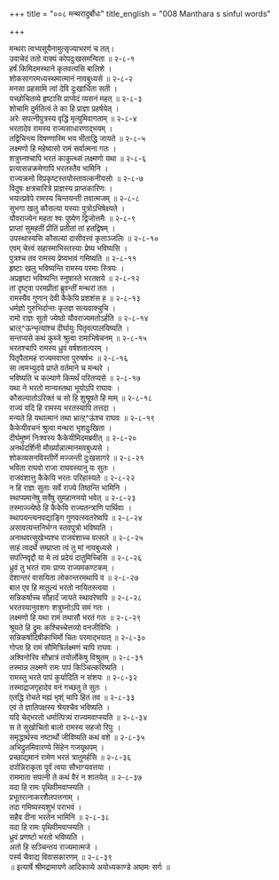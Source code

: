 +++
title = "००८ मन्थरादुर्बोधः"
title_english = "008 Manthara s sinful words"

+++
<div class="audioEmbed"  caption="श्रीराम-हरिसीताराममूर्ति-घनपाठिभ्यां वचनम्" src="https://archive.org/download/Ramayana-recitation-Sriram-harisItArAmamUrti-Ghanapaati-v2/Kanda_2/Kanda_2_AYK-008-Mandthara_Durbhodhaha.mp3"></div>

मन्थरा त्वभ्यसूयैनामुत्सृज्याभरणं च तत्।  
उवाचेदं ततो वाक्यं कोपदुःखसमन्विता ॥ २-८-१  
हर्षं किमिदमस्थाने कृतवत्यसि बालिशे ।  
शोकसागरमध्यस्थमात्मानं नावबुध्यसे ॥ २-८-२  
मनसा प्रहसामि त्वां देवि दुःखार्धिता सती ।  
यच्छोचितव्ये हृष्टासि प्राप्येदं व्यसनं महत् ॥ २-८-३  
शोचामि दुर्मतित्वं ते का हि प्राज्ञा प्रहर्षयेत् ।  
अरेः सपत्नीपुत्रस्य वृद्धिं मृत्युमिवागताम् ॥ २-८-४  
भरतादेव रामस्य राज्यसाधारणाद्भयम् ।  
तद्विचिन्त्य विषण्णास्मि भय भीताद्धि जायते ॥ २-८-५  
लक्ष्मणो हि महेष्वासो रामं सर्वात्मना गतः ।  
शत्रुघ्नश्चापि भरतं काकुत्थ्सं लक्ष्मणो यथा ॥ २-८-६  
प्रत्यासन्नक्रमेणापि भरतस्तैव भामिनि ।  
राज्यक्रमो विप्रकृष्टस्तयोस्तावत्कनीयसोः ॥ २-८-७  
विदुषः क्षत्रचारित्रे प्राज्ञस्य प्राप्तकारिणः ।  
भयात्प्रवेपे रामस्य चिन्तयन्ती तवात्मजम् ॥ २-८-८  
सुभगा खलु कौसल्या यस्याः पुत्रोऽभिषेक्ष्यते ।  
यौवराज्येन महता श्वः पुष्येण द्विजोत्तमैः ॥ २-८-९  
प्राप्तां सुमहतीं प्रीतिं प्रतीतां तां हतद्विषम् ।  
उपस्थास्यसि कौसल्यां दासीवत्त्वं कृताञ्जलिः ॥ २-८-१०  
एवम् चेत्त्वं सहास्माभिस्तस्याः प्रेष्य भविष्यसि ।  
पुत्रश्च तव रामस्य प्रेष्यभावं गमिष्यति ॥ २-८-११  
हृष्टाः खलु भविष्यन्ति रामस्य परमाः स्त्रियः ।  
अप्रहृष्टा भविष्यन्ति स्नुषास्ते भरतक्षये ॥ २-८-१२  
तां दृष्ट्वा परमप्रीतां ब्रुवन्तीं मन्थरां ततः ।  
रामस्यैव गुणान् देवी कैकेयि प्रशशंस ह ॥ २-८-१३  
धर्मज्ञो गुरुभिर्दान्तः कृतज्ञ सत्यवाक्चुचि ।  
रामो राज्ञः सुतो ज्येष्ठो यौवराज्यमतोऽर्हति ॥ २-८-१४  
भ्रात्ऱ्^ऊन्भृत्यांश्च दीर्घायुः पितृवत्पालयिष्यति ।  
सन्तप्यसे कथं कुब्जे श्रुत्वा रामाभिषेचनम् ॥ २-८-१५  
भरतश्चापि रामस्य ध्रुवं वर्षशतात्परम् ।  
पितृपैतामहं राज्यमवाप्ता पुरुषर्षभः ॥ २-८-१६  
सा त्वमभ्युदये प्राप्ते वर्तमाने च मन्थरे ।  
भविष्यति च कल्याणे किमर्थं परितप्यसे ॥ २-८-१७  
यथा ने भरतो मान्यस्तथा भूयोऽपि राघावः ।  
कौसल्यातोऽरिक्तं च सो हि शुश्रूषते हि माम् ॥ २-८-१८  
राज्यं यदि हि रामस्य भरतस्यापि तत्तदा ।  
मन्यते हि यथात्मानं तथा भ्रात्ऱ्^ऊंश्च राघवः ॥ २-८-१९  
कैकेयीवचनं श्रुत्वा मन्थरा भृशदुःखिता ।  
दीर्घमुष्णं निःश्वस्य कैकेयीमिदमब्रवीत् ॥ २-८-२०  
अनर्थदर्शिनी मौर्ख्यान्नात्मानमवबुध्यसे ।  
शोकव्यसनविस्तीर्णे मज्जन्ती दुःखसागरे ॥ २-८-२१  
भविता राघवो राजा राघवस्यानु यः सुतः ।  
राजवंशात्तु कैकेयि भरतः परिहास्यते ॥ २-८-२२  
न हि राज्ञः सुताः सर्वे राज्ये तिष्ठन्ति भामिनि ।  
स्थाप्यमानेषु सर्वेषु सुमहाननयो भवेत् ॥ २-८-२३  
तस्माज्ज्येष्ठे हि कैकेयि राज्यतन्त्राणि पार्थिवाः ।  
स्थापयन्त्यनवद्याङ्गि गुणवत्स्वतरेष्वपि ॥ २-८-२४  
असावत्यन्तनिर्भग्न स्तवपुत्रो भविष्यति ।  
अनाथवत्सुखेभ्यश्च राजवंशाच्च वत्सले ॥ २-८-२५  
साहं त्वदर्थे सम्प्राप्ता त्वं तु मां नावबुध्यसे ।  
सपत्निवृद्दौ या मे त्वं प्रदेयं दातुमिच्चिसि ॥ २-८-२६  
ध्रुवं तु भरतं रामः प्राप्य राज्यमकण्टकम् ।  
देशान्तरं वासयिता लोकान्तरमथापि व ॥ २-८-२७  
बाल एव हि मातुल्यं भरतो नायितस्त्वया ।  
सन्निकर्षाच्च सौहार्दं जायते स्थावरेष्वपि ॥ २-८-२८  
भरतस्यानुवशगः शत्रुघ्नोऽपि समं गतः ।  
लक्ष्मणो हि यथा रामं तथासौ भरतं गतः ॥ २-८-२९  
श्रूयते हि द्रुमः कश्चिच्चेत्तव्यो वनजीविभिः ।  
सन्निकर्षादिषीकाभिर्मो चितः परमाद्भयात् ॥ २-८-३०  
गोप्ता हि रामं सौमित्रिर्लक्ष्मणं चापि राघवः ।  
अश्विनोरिव सौभ्रात्रं तयोर्लोकेषु विश्रुतम् ॥ २-८-३१  
तस्मान्न लक्ष्मणे रामः पापं किञ्चित्करिष्यति ।  
रामस्तु भरते पापं कुर्यादिति न संशयः ॥ २-८-३२  
तस्माद्राजगृहादेव वनं गच्छतु ते सुतः ।  
एतद्धि रोचते मह्यं भृश्ं चापि हितं तव ॥ २-८-३३  
एवं ते ज्ञातिपक्षस्य श्रेयश्चैव भविष्यति ।  
यदि चेद्भरतो धर्मात्पित्र्यं राज्यमवाप्स्यति ॥ २-८-३४  
स ते सुखोचितो बालो रामस्य सहजो रिपुः ।  
समृद्धार्थस्य नष्टार्थो जीविष्यति कथं वशे ॥ २-८-३५  
अभिद्रुतमिवारण्ये सिंहेन गजयूथपम् ।  
प्रच्छाद्यमानं रामेण भरतं त्रातुमर्हसि ॥ २-८-३६  
दर्पान्निराकृता पूर्वं त्वया सौभाग्यवत्तया ।  
राममाता सपत्नी ते कथं वैरं न शातयेत् ॥ २-८-३७  
यदा हि रामः पृथिवीमवाप्स्यति ।  
प्रभूतरत्नाकरशैलपत्तनाम् ।  
तदा गमिष्यस्यशुभं पराभवं ।  
सहैव दीना भरतेन भामिनि ॥ २-८-३८  
यदा हि रामः पृथिवीमवाप्स्यति ।  
ध्रुवं प्रणष्टो भरतो भविष्यति ।  
अतो हि सञ्चिन्तय राज्यमात्मजे ।  
पर्स्य चैवाद्य विवासकारणम् ॥ २-८-३९  
॥ इत्यार्षे श्रीमद्रामायणे आदिकाव्ये अयोध्यकाण्डे अष्ठमः सर्गः ॥
